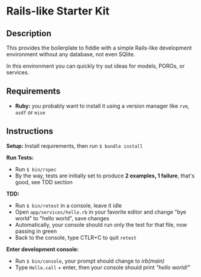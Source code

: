 # Rails-like Starter Kit

## Description

This provides the boilerplate to fiddle with a simple Rails-like development environment without any database, not even SQlite.

In this environment you can quickly try out ideas for models, POROs, or services.

## Requirements

- **Ruby:** you probably want to install it using a version manager like `rvm`, `asdf` or `mise`

## Instructions

**Setup:**
Install requirements, then run `$ bundle install`

**Run Tests:**
- Run `$ bin/rspec`
- By the way, tests are initially set to produce **2 examples, 1 failure**, that's good, see TDD section

**TDD:**
- Run `$ bin/retest` in a console, leave it idle
- Open `app/services/hello.rb` in your favorite editor and change "bye world" to "hello world", save changes
- Automatically, your console should run only the test for that file, now passing in green
- Back to the console, type CTLR+C to quit `retest`

**Enter development console:**
- Run `$ bin/console`, your prompt should change to _irb(main)_
- Type `Hello.call` + enter, then your console should print _"hello world!"_
